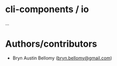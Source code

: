 
# cli-components / io

...

# Authors/contributors

- Bryn Austin Bellomy (<bryn.bellomy@gmail.com>)

